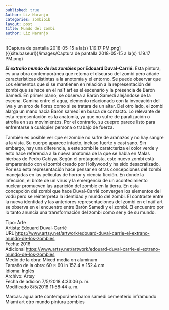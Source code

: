 ```yaml
---
published: true
Author: Liz Naranjo
categories: zombibib
layout: post
title: Mundo del zombi
author: Liz Naranjo
---
```


![Captura de pantalla 2018-05-15 a la(s) 1.19.17 PM.png]({{site.baseurl}}/images/Captura de pantalla 2018-05-15 a la(s) 1.19.17 PM.png)

**_El extraño mundo de los zombies_ por Edouard Duval-Carrié:** Esta pintura, es una obra contemporánea que retoma el discurso del zombi pero añade características distintas a la anotomía y el entorno. Se puede observar que Los elementos que si se mantienen en relación a la representación del zombi que se hace en el naïf art es el escenario y la presencia de Barón Samedí. En primer plano, se observa a Barón Samedí alejándose de la escena. Camina entre el agua, elemento relacionado con la invocación del lwa y un arco de flores como si se tratara de un altar. Del otro lado, el zombi alarga un mano hacia Barón samedí en busca de contacto. Lo relevante de esta representación es la anatomía, ya que no sufre de paralización o atrofia en sus movimientos. Por el contrario, su cuepro parece listo para enfrentarse a cualquier persona o trabajo de fuerza.

También es posible ver que el zombie no sufre de arañazos y no hay sangre a la vista. Su cuerpo aparece intacto, incluso fuerte y casi sano. Sin embargo, hay una diferencia, a este zombi le caratcteriza el color verde y esto hace referencia a la nueva anatomía de la que se habla en Malas hierbas de Pedro Cabiya. Según el protagonista, este nuevo zombi está emparentado con el zombi creado por Hollywood y ha sido desacralizado. Por eso esta representación hace pensar en otras concepciones del zombi manejadas en las películas de horror y ciencia ficción. En donde la infección, el brote de un virus y la emergencia de un acontecimiento nuclear promueven las aparición del zombie en la tierra. En esta concepción del zombi que hace Duval-Carrié convergen los elementos del vodú pero se reinterpreta la identidad y mundo del zombi. El contraste entre la nueva identidad y las anteriores representaciones del zombi en el naïf art se observa en el encuentro entre Barón Samedí y el zombi. El encuentro por lo tanto anuncia una transformación del zombi como ser y de su mundo.

Tipo: Arte  
Artista: Edouard Duval-Carrié  
URL 	https://www.artsy.net/artwork/edouard-duval-carrie-el-extrano-mundo-de-los-zombies  
Fecha: 2016  
Adicional 	https://www.artsy.net/artwork/edouard-duval-carrie-el-extrano-mundo-de-los-zombies  
Medio de la obra: Mixed media on aluminum  
Tamaño de la obra: 60 × 60 in 152.4 × 152.4 cm  
Idioma: Inglés  
Archivo: Artsy  
Fecha de adición 	7/5/2018 4:33:06 p. m.  
Modificado 	8/5/2018 11:58:44 a. m.  

Marcas: agua arte contemporánea baron samedi cementerio inframundo Miami art otro mundo pintura zombies  
